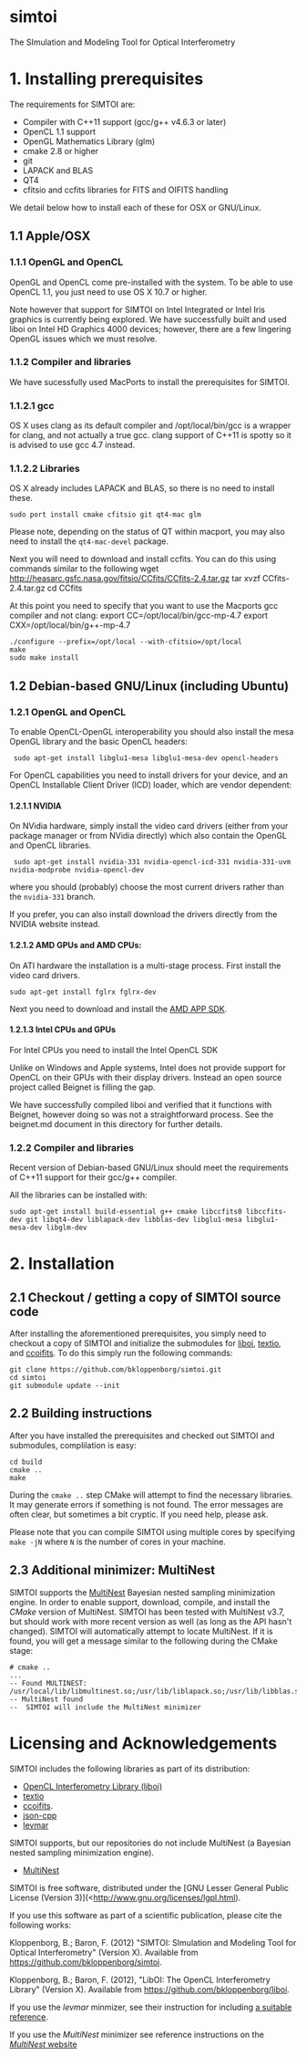 simtoi
======

The SImulation and Modeling Tool for Optical Interferometry

# 1. Installing prerequisites

The requirements for SIMTOI are:

* Compiler with C++11 support (gcc/g++ v4.6.3 or later)
* OpenCL 1.1 support
* OpenGL Mathematics Library (glm)
* cmake 2.8 or higher
* git
* LAPACK and BLAS
* QT4
* cfitsio and ccfits libraries for FITS and OIFITS handling

We detail below how to install each of these for OSX or GNU/Linux.

## 1.1 Apple/OSX

### 1.1.1 OpenGL and OpenCL

OpenGL and OpenCL come pre-installed with the system.
To be able to use OpenCL 1.1, you just need to use OS X 10.7 or higher.

Note however that support for SIMTOI on Intel Integrated or Intel Iris
graphics is currently being explored. We have successfully built and
used liboi on Intel HD Graphics 4000 devices; however, there are a few
lingering OpenGL issues which we must resolve.

### 1.1.2 Compiler and libraries

We have sucessfully used MacPorts to install the prerequisites for SIMTOI. 

### 1.1.2.1 gcc

OS X uses clang as its default compiler and /opt/local/bin/gcc is a
wrapper for clang, and not actually a true gcc. clang support of C++11
is spotty so it is advised to use gcc 4.7 instead.

### 1.1.2.2 Libraries

OS X already includes LAPACK and BLAS, so there is no need to install these.

    sudo port install cmake cfitsio git qt4-mac glm

Please note, depending on the status of QT within macport, you may also need 
to install the `qt4-mac-devel` package.

Next you will need to download and install ccfits. You can do this using commands similar to the following
    wget http://heasarc.gsfc.nasa.gov/fitsio/CCfits/CCfits-2.4.tar.gz
    tar xvzf CCfits-2.4.tar.gz
    cd CCfits

At this point you need to specify that you want to use the Macports gcc compiler and not clang:
export CC=/opt/local/bin/gcc-mp-4.7
export CXX=/opt/local/bin/g++-mp-4.7

    ./configure --prefix=/opt/local --with-cfitsio=/opt/local
    make
    sudo make install


## 1.2 Debian-based GNU/Linux (including Ubuntu)

### 1.2.1 OpenGL and OpenCL

To enable OpenCL-OpenGL interoperability you should also install the
mesa OpenGL library and the basic OpenCL headers:

     sudo apt-get install libglu1-mesa libglu1-mesa-dev opencl-headers

For OpenCL capabilities you need to install drivers for your device,
and an OpenCL Installable Client Driver (ICD) loader, which are vendor
dependent:

#### 1.2.1.1 NVIDIA

On NVidia hardware, simply install the video card drivers (either from your
package manager or from NVidia directly) which also contain the OpenGL and OpenCL libraries.

     sudo apt-get install nvidia-331 nvidia-opencl-icd-331 nvidia-331-uvm nvidia-modprobe nvidia-opencl-dev 

where you should (probably) choose the most current drivers rather than the 
`nvidia-331` branch. 

If you prefer, you can also install download the drivers directly from the NVIDIA website instead.

#### 1.2.1.2 AMD GPUs and AMD CPUs:

On ATI hardware the installation is a multi-stage process. First install
the video card drivers.

    sudo apt-get install fglrx fglrx-dev

Next you need to download and install the 
[AMD APP SDK](http://developer.amd.com/tools/heterogeneous-computing/amd-accelerated-parallel-processing-app-sdk/).

#### 1.2.1.3 Intel CPUs and GPUs

For Intel CPUs you need to install the Intel OpenCL SDK

Unlike on Windows and Apple systems, Intel does not provide support
for OpenCL on their GPUs with their display drivers. Instead an open
source project called Beignet is filling the gap.

We have successfully compiled liboi and verified that it functions
with Beignet, however doing so was not a straightforward process. See
the beignet.md document in this directory for further details.

### 1.2.2 Compiler and libraries

Recent version of Debian-based GNU/Linux should meet the requirements of C++11
support for their gcc/g++ compiler.

All the libraries can be installed with:

    sudo apt-get install build-essential g++ cmake libccfits0 libccfits-dev git libqt4-dev liblapack-dev libblas-dev libglu1-mesa libglu1-mesa-dev libglm-dev

# 2. Installation

## 2.1 Checkout / getting a copy of SIMTOI source code

After installing the aforementioned prerequisites, you simply need to checkout
a copy of SIMTOI and initialize the submodules for [liboi](https://github.com/bkloppenborg/liboi),
 [textio](https://github.com/bkloppenborg/textio), and [ccoifits](https://github.com/bkloppenborg/ccoifits).
To do this simply run the following commands:

    git clone https://github.com/bkloppenborg/simtoi.git
    cd simtoi
    git submodule update --init

## 2.2 Building instructions

After you have installed the prerequisites and checked out SIMTOI and submodules, complilation
is easy:

    cd build
    cmake ..
    make

During the `cmake ..` step CMake will attempt to find the necessary libraries.
It may generate errors if something is not found. The error messages are often
clear, but sometimes a bit cryptic. If you need help, please ask.

Please note that you can compile SIMTOI using multiple cores by specifying
`make -jN` where `N` is the number of cores in your machine.

## 2.3 Additional minimizer: MultiNest

SIMTOI supports the [MultiNest](http://ccpforge.cse.rl.ac.uk/gf/project/multinest/)
Bayesian nested sampling minimization engine. In order to enable support,
download, compile, and install the *CMake* version of MultiNest.
SIMTOI has been tested with MultiNest v3.7, but should work with more
recent version as well (as long as the API hasn't changed). SIMTOI will 
automatically attempt to locate MultiNest. If it is found, you will get a 
message similar to the following during the CMake stage:

    # cmake ..
    ...
    -- Found MULTINEST: /usr/local/lib/libmultinest.so;/usr/lib/liblapack.so;/usr/lib/libblas.so 
    -- MultiNest found
    --  SIMTOI will include the MultiNest minimizer


# Licensing and Acknowledgements


SIMTOI includes the following libraries as part of its distribution:
* [OpenCL Interferometry Library (liboi)](https://github.com/bkloppenborg/liboi)
* [textio](https://github.com/bkloppenborg/textio)
* [ccoifits](https://github.com/bkloppenborg/ccoifits).
* [json-cpp](http://sourceforge.net/projects/jsoncpp/)
* [levmar](http://www.ics.forth.gr/~lourakis/levmar/)

SIMTOI supports, but our repositories do not include MultiNest (a Bayesian nested
sampling minimization engine).
* [MultiNest](http://ccpforge.cse.rl.ac.uk/gf/project/multinest/)

SIMTOI is free software, distributed under the [GNU Lesser General Public License (Version 3)](<http://www.gnu.org/licenses/lgpl.html). 

If you use this software as part of a scientific publication, please cite the following works:

Kloppenborg, B.; Baron, F. (2012) "SIMTOI: SImulation and Modeling Tool for Optical Interferometry" (Version X).  Available from  <https://github.com/bkloppenborg/simtoi>.

Kloppenborg, B.; Baron, F. (2012), "LibOI: The OpenCL Interferometry Library"
(Version X). Available from  <https://github.com/bkloppenborg/liboi>.

If you use the _levmar_ minmizer, see their instruction for including [a suitable reference](http://www.ics.forth.gr/~lourakis/levmar/bibentry.html).

If you use the _MultiNest_ minimizer see reference instructions on the [_MultiNest_ website](http://ccpforge.cse.rl.ac.uk/gf/project/multinest/)

